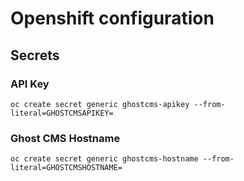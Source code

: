 # Openshift configuration

## Secrets

### API Key

`oc create secret generic ghostcms-apikey --from-literal=GHOSTCMSAPIKEY=`

### Ghost CMS Hostname

`oc create secret generic ghostcms-hostname --from-literal=GHOSTCMSHOSTNAME=`
